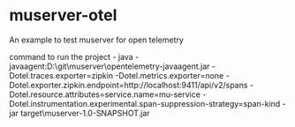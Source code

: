 # muserver-otel
An example to test muserver for open telemetry

command to run the project -
java -javaagent:D:\\git\\muserver\\opentelemetry-javaagent.jar -Dotel.traces.exporter=zipkin -Dotel.metrics.exporter=none -Dotel.exporter.zipkin.endpoint=http://localhost:9411/api/v2/spans -Dotel.resource.attributes=service.name=mu-service -Dotel.instrumentation.experimental.span-suppression-strategy=span-kind  -jar target\muserver-1.0-SNAPSHOT.jar
